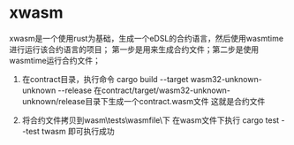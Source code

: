 # xwasm

xwasm是一个使用rust为基础，生成一个eDSL的合约语言，然后使用wasmtime进行运行该合约语言的项目；
第一步是用来生成合约文件；第二步是使用wasmtime运行合约文件；

1. 在contract目录，执行命令
   cargo build --target wasm32-unknown-unknown --release
   在contract/target/wasm32-unknown-unknown/release目录下生成一个contract.wasm文件
   这就是合约文件

2. 将合约文件拷贝到wasm\tests\wasmfile\下
   在wasm文件下执行
   cargo test --test twasm
   即可执行成功
